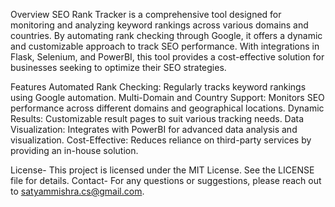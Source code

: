 Overview
SEO Rank Tracker is a comprehensive tool designed for monitoring and analyzing keyword rankings across various domains and countries. By automating rank checking through Google, it offers a dynamic and customizable approach to track SEO performance. With integrations in Flask, Selenium, and PowerBI, this tool provides a cost-effective solution for businesses seeking to optimize their SEO strategies.

Features
Automated Rank Checking: Regularly tracks keyword rankings using Google automation.
Multi-Domain and Country Support: Monitors SEO performance across different domains and geographical locations.
Dynamic Results: Customizable result pages to suit various tracking needs.
Data Visualization: Integrates with PowerBI for advanced data analysis and visualization.
Cost-Effective: Reduces reliance on third-party services by providing an in-house solution.

License- 
This project is licensed under the MIT License. See the LICENSE file for details. 
Contact-
For any questions or suggestions, please reach out to satyammishra.cs@gmail.com.
